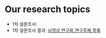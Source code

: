 # Our research topics

- 1차 설문조사: []()
- 1차 설문조사 결과: [뇌영상 연구회 연구주제 목록](https://docs.google.com/spreadsheets/d/1qj2SskW8Huc5Fnn7bKa-kMyRfve9biJTYXYvL9Srtxg/edit?usp=sharing)

